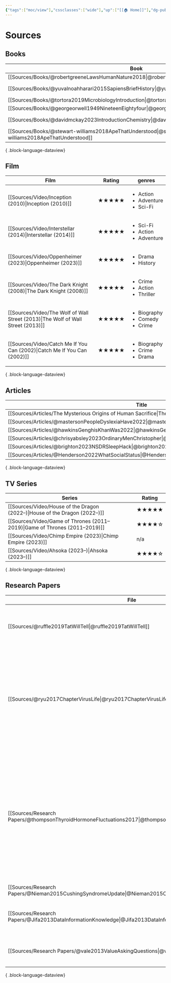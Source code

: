 ```yaml
---
{"tags":["moc/view"],"cssclasses":["wide"],"up":["[[🏠 Home]]"],"dg-publish":true,"permalink":"/atlas/sources/","dgPassFrontmatter":true}
---
```


# Sources

## Books
| Book                                                                                                  | Genre       |
| ----------------------------------------------------------------------------------------------------- | ----------- |
| [[Sources/Books/@robertgreeneLawsHumanNature2018\|@robertgreeneLawsHumanNature2018]]               | \-          |
| [[Sources/Books/@yuvalnoahharari2015SapiensBriefHistory\|@yuvalnoahharari2015SapiensBriefHistory]] | Non-Fiction |
| [[Sources/Books/@tortora2019MicrobiologyIntroduction\|@tortora2019MicrobiologyIntroduction]]       | \-          |
| [[Sources/Books/@georgeorwell1949NineteenEightyfour\|@georgeorwell1949NineteenEightyfour]]         | Fiction     |
| [[Sources/Books/@davidmckay2023IntroductionChemistry\|@davidmckay2023IntroductionChemistry]]       | Non-Fiction |
| [[Sources/Books/@stewart-williams2018ApeThatUnderstood\|@stewart-williams2018ApeThatUnderstood]]   | \-          |

{ .block-language-dataview}

## Film
| Film                                                                                | Rating | genres                                                    |
| ----------------------------------------------------------------------------------- | ------ | --------------------------------------------------------- |
| [[Sources/Video/Inception (2010)\|Inception (2010)]]                             | ★★★★★  | <ul><li>Action</li><li>Adventure</li><li>Sci-Fi</li></ul> |
| [[Sources/Video/Interstellar (2014)\|Interstellar (2014)]]                       | ★★★★★  | <ul><li>Sci-Fi</li><li>Action</li><li>Adventure</li></ul> |
| [[Sources/Video/Oppenheimer (2023)\|Oppenheimer (2023)]]                         | ★★★★★  | <ul><li>Drama</li><li>History</li></ul>                   |
| [[Sources/Video/The Dark Knight (2008)\|The Dark Knight (2008)]]                 | ★★★★★  | <ul><li>Crime</li><li>Action</li><li>Thriller</li></ul>   |
| [[Sources/Video/The Wolf of Wall Street (2013)\|The Wolf of Wall Street (2013)]] | ★★★★★  | <ul><li>Biography</li><li>Comedy</li><li>Crime</li></ul>  |
| [[Sources/Video/Catch Me If You Can (2002)\|Catch Me If You Can (2002)]]         | ★★★★★  | <ul><li>Biography</li><li>Crime</li><li>Drama</li></ul>   |

{ .block-language-dataview}

## Articles
| Title                                                                                                        |
| ------------------------------------------------------------------------------------------------------------ |
| [[Sources/Articles/The Mysterious Origins of Human Sacrifice\|The Mysterious Origins of Human Sacrifice]] |
| [[Sources/Articles/@mastersonPeopleDyslexiaHave2022\|@mastersonPeopleDyslexiaHave2022]]                   |
| [[Sources/Articles/@hawkinsGenghisKhanWas2022\|@hawkinsGenghisKhanWas2022]]                               |
| [[Sources/Articles/@chrisyabsley2023OrdinaryMenChristopher\|@chrisyabsley2023OrdinaryMenChristopher]]     |
| [[Sources/Articles/@brighton2023NSDRSleepHack\|@brighton2023NSDRSleepHack]]                               |
| [[Sources/Articles/@Henderson2022WhatSocialStatus\|@Henderson2022WhatSocialStatus]]                       |

{ .block-language-dataview}

## TV Series
| Series                                                                        | Rating |
| ----------------------------------------------------------------------------- | ------ |
| [[Sources/Video/House of the Dragon (2022–)\|House of the Dragon (2022–)]] | ★★★★★  |
| [[Sources/Video/Game of Thrones (2011–2019)\|Game of Thrones (2011–2019)]] | ★★★★☆  |
| [[Sources/Video/Chimp Empire (2023)\|Chimp Empire (2023)]]                 | n/a    |
| [[Sources/Video/Ahsoka (2023–)\|Ahsoka (2023–)]]                           | ★★★★☆  |

{ .block-language-dataview}

## Research Papers
| File                                                                                                            | Keywords                                                                                                                                                                                                                                                                                                                            |
| --------------------------------------------------------------------------------------------------------------- | ----------------------------------------------------------------------------------------------------------------------------------------------------------------------------------------------------------------------------------------------------------------------------------------------------------------------------------- |
| [[Sources/@ruffle2019TatWillTell\|@ruffle2019TatWillTell]]                                                   | <ul><li>Experimental economics</li><li>Impulsivity</li><li>Tattoo</li><li>Time preferences</li></ul>                                                                                                                                                                                                                                |
| [[Sources/@ryu2017ChapterVirusLife\|@ryu2017ChapterVirusLife]]                                               | <ul><li>Cell-to-cell spread</li><li>clathrin-mediated endocytosis</li><li>fusion peptide</li><li>late domain</li><li>macropinocytosis</li><li>multivesicular bodies</li><li>packaging signal</li><li>receptor-mediated endocytosis</li></ul>                                                                                        |
| [[Sources/Research Papers/@thompsonThyroidHormoneFluctuations2017\|@thompsonThyroidHormoneFluctuations2017]] | <ul><li>Alouatta</li><li>Animals</li><li>Basal Metabolism</li><li>Body Temperature Regulation</li><li>energetics</li><li>Macaca</li><li>Seasons</li><li>Species Specificity</li><li>temperature</li><li>Temperature</li><li>thermal environment</li><li>thermoregulation</li><li>thyroid hormone</li><li>Thyroid Hormones</li></ul> |
| [[Sources/Research Papers/@Nieman2015CushingSyndromeUpdate\|@Nieman2015CushingSyndromeUpdate]]               | <ul></ul>                                                                                                                                                                                                                                                                                                                           |
| [[Sources/Research Papers/@Jifa2013DataInformationKnowledge\|@Jifa2013DataInformationKnowledge]]             | <ul><li>meta-synthesis of wisdom</li><li>wisdom</li><li>wisdom city</li></ul>                                                                                                                                                                                                                                                       |
| [[Sources/Research Papers/@vale2013ValueAskingQuestions\|@vale2013ValueAskingQuestions]]                     | <ul><li>Learning</li><li>Communication</li><li>Education</li></ul>                                                                                                                                                                                                                                                                  |

{ .block-language-dataview}